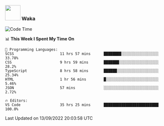 ### <img src="https://media.giphy.com/media/VgCDAzcKvsR6OM0uWg/giphy.gif" width="50"> Waka

  <!--START_SECTION:waka-->
![Code Time](http://img.shields.io/badge/Code%20Time-866%20hrs%2046%20mins-blue)

📊 **This Week I Spent My Time On** 

```text
💬 Programming Languages: 
SCSS                     11 hrs 57 mins      ████████░░░░░░░░░░░░░░░░░   33.78% 
CSS                      9 hrs 59 mins       ███████░░░░░░░░░░░░░░░░░░   28.2% 
TypeScript               8 hrs 58 mins       ██████░░░░░░░░░░░░░░░░░░░   25.34% 
HTML                     1 hr 56 mins        █░░░░░░░░░░░░░░░░░░░░░░░░   5.46% 
JSON                     57 mins             ░░░░░░░░░░░░░░░░░░░░░░░░░   2.72%

🔥 Editors: 
VS Code                  35 hrs 25 mins      █████████████████████████   100.0%

```


 Last Updated on 13/09/2022 20:03:58 UTC
<!--END_SECTION:waka-->
